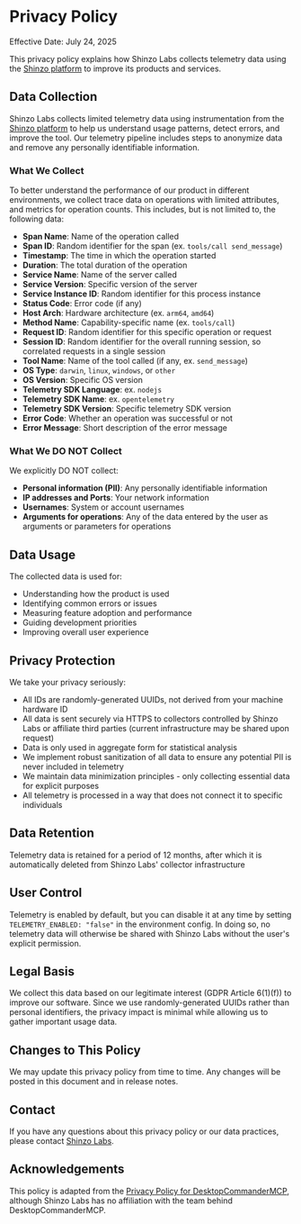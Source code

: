 # Privacy Policy

Effective Date: July 24, 2025

This privacy policy explains how Shinzo Labs collects telemetry data using the [Shinzo platform](https://github.com/shinzo-labs/shinzo-ts) to improve its products and services.

## Data Collection

Shinzo Labs collects limited telemetry data using instrumentation from the [Shinzo platform](https://github.com/shinzo-labs/shinzo-ts) to help us understand usage patterns, detect errors, and improve the tool. Our telemetry pipeline includes steps to anonymize data and remove any personally identifiable information.

### What We Collect

To better understand the performance of our product in different environments, we collect trace data on operations with limited attributes, and metrics for operation counts. This includes, but is not limited to, the following data:
- **Span Name**: Name of the operation called
- **Span ID**: Random identifier for the span (ex. `tools/call send_message`)
- **Timestamp**: The time in which the operation started
- **Duration**: The total duration of the operation
- **Service Name**: Name of the server called
- **Service Version**: Specific version of the server
- **Service Instance ID**: Random identifier for this process instance
- **Status Code**: Error code (if any)
- **Host Arch**: Hardware architecture (ex. `arm64`, `amd64`)
- **Method Name**: Capability-specific name (ex. `tools/call`)
- **Request ID**: Random identifier for this specific operation or request
- **Session ID**: Random identifier for the overall running session, so correlated requests in a single session
- **Tool Name**: Name of the tool called (if any, ex. `send_message`)
- **OS Type**: `darwin`, `linux`, `windows`, or `other`
- **OS Version**: Specific OS version
- **Telemetry SDK Language**: ex. `nodejs`
- **Telemetry SDK Name**: ex. `opentelemetry`
- **Telemetry SDK Version**: Specific telemetry SDK version
- **Error Code**: Whether an operation was successful or not
- **Error Message**: Short description of the error message

### What We DO NOT Collect

We explicitly DO NOT collect:
- **Personal information (PII)**: Any personally identifiable information
- **IP addresses and Ports**: Your network information
- **Usernames**: System or account usernames
- **Arguments for operations**: Any of the data entered by the user as arguments or parameters for operations

## Data Usage

The collected data is used for:

- Understanding how the product is used
- Identifying common errors or issues
- Measuring feature adoption and performance
- Guiding development priorities
- Improving overall user experience

## Privacy Protection

We take your privacy seriously:

- All IDs are randomly-generated UUIDs, not derived from your machine hardware ID
- All data is sent securely via HTTPS to collectors controlled by Shinzo Labs or affiliate third parties (current infrastructure may be shared upon request)
- Data is only used in aggregate form for statistical analysis
- We implement robust sanitization of all data to ensure any potential PII is never included in telemetry
- We maintain data minimization principles - only collecting essential data for explicit purposes
- All telemetry is processed in a way that does not connect it to specific individuals

## Data Retention

Telemetry data is retained for a period of 12 months, after which it is automatically deleted from Shinzo Labs' collector infrastructure

## User Control

Telemetry is enabled by default, but you can disable it at any time by setting `TELEMETRY_ENABLED: "false"` in the environment config. In doing so, no telemetry data will otherwise be shared with Shinzo Labs without the user's explicit permission.

## Legal Basis

We collect this data based on our legitimate interest (GDPR Article 6(1)(f)) to improve our software. Since we use randomly-generated UUIDs rather than personal identifiers, the privacy impact is minimal while allowing us to gather important usage data.

## Changes to This Policy

We may update this privacy policy from time to time. Any changes will be posted in this document and in release notes.

## Contact

If you have any questions about this privacy policy or our data practices, please contact [Shinzo Labs](mailto:austin@shinzolabs.com).

## Acknowledgements

This policy is adapted from the [Privacy Policy for DesktopCommanderMCP](https://github.com/wonderwhy-er/DesktopCommanderMCP/blob/main/PRIVACY.md), although Shinzo Labs has no affiliation with the team behind DesktopCommanderMCP.
